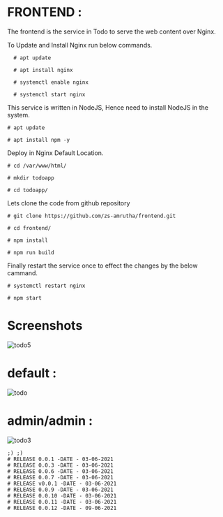 # FRONTEND :

The frontend is the service in Todo to serve the web content over Nginx.

To Update and Install Nginx run below commands.

```
  # apt update

  # apt install nginx 

  # systemctl enable nginx 

  # systemctl start nginx 
```
This service is written in NodeJS, Hence need to install NodeJS in the system.
```
# apt update

# apt install npm -y

```
Deploy in Nginx Default Location.
```
# cd /var/www/html/

# mkdir todoapp

# cd todoapp/
```

Lets clone the code from github repository

```
# git clone https://github.com/zs-amrutha/frontend.git

# cd frontend/

# npm install

# npm run build

```
Finally restart the service once to effect the changes by the below cammand.

```
# systemctl restart nginx

# npm start
```
# Screenshots 


![todo5](https://user-images.githubusercontent.com/82360490/116790723-756f9380-aad3-11eb-9081-e075b7727a7c.png)


# default :

![todo](https://user-images.githubusercontent.com/82360490/116790727-7e606500-aad3-11eb-91f0-53e990e623ef.png)

# admin/admin :

![todo3](https://user-images.githubusercontent.com/82360490/116790732-83251900-aad3-11eb-8b24-556d893f431d.png)

```
;) ;)
# RELEASE 0.0.1 -DATE - 03-06-2021
# RELEASE 0.0.3 -DATE - 03-06-2021
# RELEASE 0.0.6 -DATE - 03-06-2021
# RELEASE 0.0.7 -DATE - 03-06-2021
# RELEASE v0.0.1 -DATE - 03-06-2021
# RELEASE 0.0.9 -DATE - 03-06-2021
# RELEASE 0.0.10 -DATE - 03-06-2021
# RELEASE 0.0.11 -DATE - 03-06-2021
# RELEASE 0.0.12 -DATE - 09-06-2021
```

